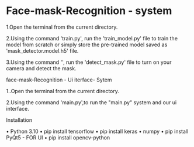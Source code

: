 # Face-mask-Recognition - system
1.Open the terminal from the current directory.
 
 
 2.Using the command 'train.py', run the 'train_model.py' file to train the model from scratch or simply store the pre-trained model saved as 'mask_detector.model.h5' file.


3.Using the command '', run the 'detect_mask.py' file to turn on your camera and detect the mask.

face-mask-Recognition - Ui iterface- Sytem

1..Open the terminal from the current directory.


2.Using the command 'main.py',to run the "main.py" system and our ui interface.

Installation

• Python 3.10
• pip install tensorflow
• pip install keras
• numpy
• pip install PyQt5 - FOR UI
• pip install opencv-python


